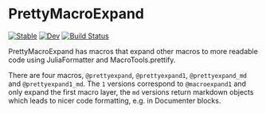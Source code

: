 # PrettyMacroExpand

[![Stable](https://img.shields.io/badge/docs-stable-blue.svg)](https://jkrumbiegel.github.io/PrettyMacroExpand.jl/stable)
[![Dev](https://img.shields.io/badge/docs-dev-blue.svg)](https://jkrumbiegel.github.io/PrettyMacroExpand.jl/dev)
[![Build Status](https://github.com/jkrumbiegel/PrettyMacroExpand.jl/workflows/CI/badge.svg)](https://github.com/jkrumbiegel/PrettyMacroExpand.jl/actions)


PrettyMacroExpand has macros that expand other macros to more readable code using JuliaFormatter and MacroTools.prettify.

There are four macros, `@prettyexpand`, `@prettyexpand1`, `@prettyexpand_md` and `@prettyexpand1_md`. The `1` versions correspond to `@macroexpand1` and only expand the first macro layer, the `md` versions return markdown objects which leads to nicer code formatting, e.g. in Documenter blocks.